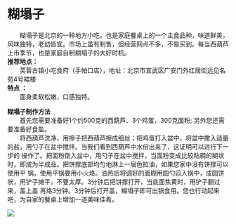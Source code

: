 # 糊塌子  
  
&emsp;&emsp;糊塌子是北京的一种地方小吃，也是家庭餐桌上的一个主食品种，味道鲜美，风味独特，老幼皆宜。市场上虽有制售，但经营网点不多，不易买到。每当西葫芦上市季节，也是家庭自制糊塌子的大好时机。  
**推荐地点：**  
&emsp;&emsp;芙蓉古镇小吃食府（手帕口店），地址：北京市宣武区广安门外红居街远见名苑4号裙楼  
**特点 ：**  
&emsp;&emsp;面身柔软松嫩，口感独特。  
  
**糊塌子制作方法**  
&emsp;&emsp;首先您需要准备好1个约500克的西葫芦、3个鸡蛋，300克面粉; 另外您还需要准备好食盐。  
&emsp;&emsp;将西葫芦洗净，用擦子把西葫芦擦成细丝；把鸡蛋打入盆中，将盆中撒入适量的盐，用勺子在盆中搅拌。当我们看到西葫芦中水份出来了，这证明可以进行下一步的 操作了。把面粉倒入盆中，用勺子在盆中搅拌，当面粉变成比较粘稠的糊状时，即成为半成品。把饼撑底部均匀地淋上一层色拉油，如果您家中没有饼撑可以使用平 锅，使用平锅要用小火烙。油热后将调好的面糊用圆勺舀入锅中，成圆饼状，用铲子摊平，不要太厚。3分钟后把饼撑打开，当底面焦黄时，用铲子翻过来，盖上盖 再烙3分钟。3分钟后打开盖，糊塌子即可出锅食用。您也行动起来吧，为自家的餐桌上增加一道美味佳肴。  
  
![](https://raw.staticdn.net/szqq0512/Pic/main/img/202201211933872.png)  